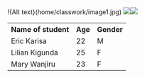 <table>
<tr>
<th>Name of student</th>
<th>Age</th>
<th>Gender</th>
</tr>
<tr>
<td>Eric Karisa</td>
<td>22</td>
<td>M</td>
</tr>
<tr>
<td>Lilian Kigunda</td>
<td>25</td>
<td>F</td>
</tr>
<tr>
<td>Mary Wanjiru</td>
<td>23</td>
<td>F</td>
</tr>
!{Alt text}(home/classwork/image1.jpg)
<image src="./classwork/image2.jpg">
<image src="./images/image3.jpg">